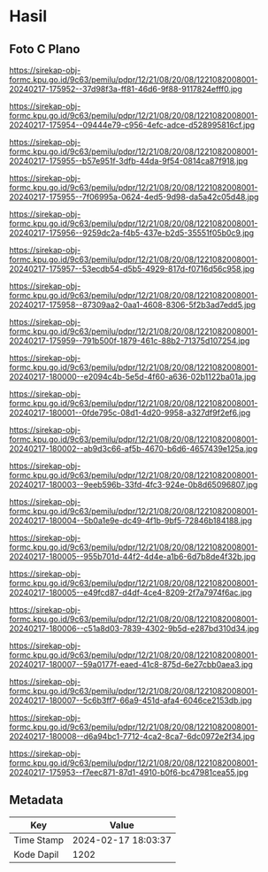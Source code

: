 # Hasil

## Foto C Plano

https://sirekap-obj-formc.kpu.go.id/9c63/pemilu/pdpr/12/21/08/20/08/1221082008001-20240217-175952--37d98f3a-ff81-46d6-9f88-9117824efff0.jpg

https://sirekap-obj-formc.kpu.go.id/9c63/pemilu/pdpr/12/21/08/20/08/1221082008001-20240217-175954--09444e79-c956-4efc-adce-d528995816cf.jpg

https://sirekap-obj-formc.kpu.go.id/9c63/pemilu/pdpr/12/21/08/20/08/1221082008001-20240217-175955--b57e951f-3dfb-44da-9f54-0814ca87f918.jpg

https://sirekap-obj-formc.kpu.go.id/9c63/pemilu/pdpr/12/21/08/20/08/1221082008001-20240217-175955--7f06995a-0624-4ed5-9d98-da5a42c05d48.jpg

https://sirekap-obj-formc.kpu.go.id/9c63/pemilu/pdpr/12/21/08/20/08/1221082008001-20240217-175956--9259dc2a-f4b5-437e-b2d5-35551f05b0c9.jpg

https://sirekap-obj-formc.kpu.go.id/9c63/pemilu/pdpr/12/21/08/20/08/1221082008001-20240217-175957--53ecdb54-d5b5-4929-817d-f0716d56c958.jpg

https://sirekap-obj-formc.kpu.go.id/9c63/pemilu/pdpr/12/21/08/20/08/1221082008001-20240217-175958--87309aa2-0aa1-4608-8306-5f2b3ad7edd5.jpg

https://sirekap-obj-formc.kpu.go.id/9c63/pemilu/pdpr/12/21/08/20/08/1221082008001-20240217-175959--791b500f-1879-461c-88b2-71375d107254.jpg

https://sirekap-obj-formc.kpu.go.id/9c63/pemilu/pdpr/12/21/08/20/08/1221082008001-20240217-180000--e2094c4b-5e5d-4f60-a636-02b1122ba01a.jpg

https://sirekap-obj-formc.kpu.go.id/9c63/pemilu/pdpr/12/21/08/20/08/1221082008001-20240217-180001--0fde795c-08d1-4d20-9958-a327df9f2ef6.jpg

https://sirekap-obj-formc.kpu.go.id/9c63/pemilu/pdpr/12/21/08/20/08/1221082008001-20240217-180002--ab9d3c66-af5b-4670-b6d6-4657439e125a.jpg

https://sirekap-obj-formc.kpu.go.id/9c63/pemilu/pdpr/12/21/08/20/08/1221082008001-20240217-180003--9eeb596b-33fd-4fc3-924e-0b8d65096807.jpg

https://sirekap-obj-formc.kpu.go.id/9c63/pemilu/pdpr/12/21/08/20/08/1221082008001-20240217-180004--5b0a1e9e-dc49-4f1b-9bf5-72846b184188.jpg

https://sirekap-obj-formc.kpu.go.id/9c63/pemilu/pdpr/12/21/08/20/08/1221082008001-20240217-180005--955b701d-44f2-4d4e-a1b6-6d7b8de4f32b.jpg

https://sirekap-obj-formc.kpu.go.id/9c63/pemilu/pdpr/12/21/08/20/08/1221082008001-20240217-180005--e49fcd87-d4df-4ce4-8209-2f7a7974f6ac.jpg

https://sirekap-obj-formc.kpu.go.id/9c63/pemilu/pdpr/12/21/08/20/08/1221082008001-20240217-180006--c51a8d03-7839-4302-9b5d-e287bd310d34.jpg

https://sirekap-obj-formc.kpu.go.id/9c63/pemilu/pdpr/12/21/08/20/08/1221082008001-20240217-180007--59a0177f-eaed-41c8-875d-6e27cbb0aea3.jpg

https://sirekap-obj-formc.kpu.go.id/9c63/pemilu/pdpr/12/21/08/20/08/1221082008001-20240217-180007--5c6b3ff7-66a9-451d-afa4-6046ce2153db.jpg

https://sirekap-obj-formc.kpu.go.id/9c63/pemilu/pdpr/12/21/08/20/08/1221082008001-20240217-180008--d6a94bc1-7712-4ca2-8ca7-6dc0972e2f34.jpg

https://sirekap-obj-formc.kpu.go.id/9c63/pemilu/pdpr/12/21/08/20/08/1221082008001-20240217-175953--f7eec871-87d1-4910-b0f6-bc47981cea55.jpg


## Metadata

| Key        | Value               |
| ---------- | ------------------- |
| Time Stamp | 2024-02-17 18:03:37 |
| Kode Dapil | 1202                |



